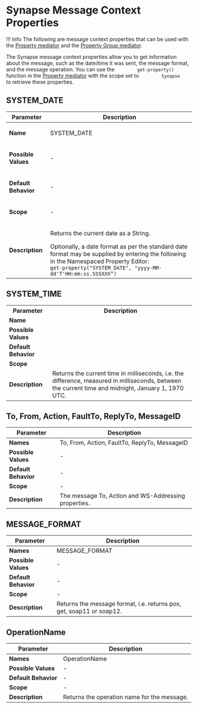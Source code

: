 # Synapse Message Context Properties

!!! Info
	The following are message context properties that can be used with the [Property mediator](../../../references/mediators/property-Mediator.md) and the [Property Group mediator](../../../references/mediators/property-Group-Mediator.md).

The Synapse message context properties allow you to get information
about the message, such as the date/time it was sent, the message
format, and the message operation. You can use the
`         get-property()        ` function in the [Property mediator](../../../references/mediators/property-Mediator.md) with the scope set to
`         Synapse        ` to retrieve these properties.

## SYSTEM_DATE

<table>
	<tr>
		<th>Parameter</th>
		<th>Description</th>
	</tr>
<tbody>
<tr class="odd">
<td><p><strong>Name</strong></p></td>
<td><p>SYSTEM_DATE</p></td>
</tr>
<tr class="even">
<td><p><strong>Possible Values</strong></p></td>
<td><p>-</p></td>
</tr>
<tr class="odd">
<td><p><strong>Default Behavior</strong></p></td>
<td><p>-</p></td>
</tr>
<tr class="even">
<td><p><strong>Scope</strong></p></td>
<td><p>-</p></td>
</tr>
<tr class="odd">
<td><p><strong>Description</strong></p></td>
<td><p>Returns the current date as a String.</p>
Optionally, a date format as per the standard date format may be supplied by entering the following in the Namespaced Property Editor: <code>                  get-property("SYSTEM_DATE", "yyyy-MM-dd'T'HH:mm:ss.SSSXXX")</code>
</td>
</tr>
</tbody>
</table>

## SYSTEM_TIME

<table>
	<tr>
		<th>Parameter</th>
		<th>Description</th>
	</tr>
	<tr>
		<td><b>Name</b></td>
		<td></td>
	</tr>
	<tr>
		<td><b>Possible Values</b></td>
		<td></td>
	</tr>
	<tr>
		<td><b>Default Behavior</b></td>
		<td></td>
	</tr>
	<tr>
		<td><b>Scope</b></td>
		<td></td>
	</tr>
	<tr>
		<td><b>Description</b></td>
		<td>
			Returns the current time in milliseconds, i.e. the difference, measured in milliseconds, between the current time and midnight, January 1, 1970 UTC.
		</td>
	</tr>
</table>


## To, From, Action, FaultTo, ReplyTo, MessageID

|     Parameter       |           Description              |
|----------------------|------------------------------------------------------|
| **Names**            | To, From, Action, FaultTo, ReplyTo, MessageID        |
| **Possible Values**  | \-                                                   |
| **Default Behavior** | \-                                                   |
| **Scope**            | \-                                                   |
| **Description**      | The message To, Action and WS-Addressing properties. |


## MESSAGE_FORMAT


|     Parameter       |           Description              |
|----------------------|----------------------------------------------------------------------|
| **Names**            | MESSAGE\_FORMAT                                                      |
| **Possible Values**  | \-                                                                   |
| **Default Behavior** | \-                                                                   |
| **Scope**            | \-                                                                   |
| **Description**      | Returns the message format, i.e. returns pox, get, soap11 or soap12. |


## OperationName

|     Parameter       |           Description              |
|----------------------|---------------------------------------------|
| **Names**            | OperationName                               |
| **Possible Values**  | \-                                          |
| **Default Behavior** | \-                                          |
| **Scope**            | \-                                          |
| **Description**      | Returns the operation name for the message. |
